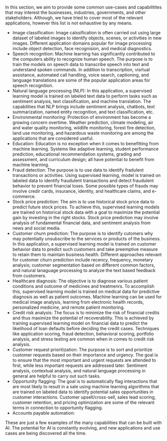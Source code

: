 In this section, we aim to provide some common use-cases and capabilitites that may interest the businesses, industries, governments, and other stakeholders. Although, we have tried to cover most of the relevant applications, however this list is not exhaustive by any means.

- Image classification: Image calssification is often carried out using large dataset of labeled images to identify objects, scenes, or activities in new images. Different application domains popular for image processing include object detection, face recognision, and medical diagnostics.
- Speech recognition: Machine learning has significantly contributed to the computers ability to recognize human speech. The purpose is to train the models on speech data to transcribe speech into text and understand spoken commands. In addition to transcription, visrtual assistance, automated call handling, voice search, captioning, and language translations are some of the popular application areas for speech recognition.
- Natural language processing (NLP): In this application, a supervised learning model is trained on labeled text data to perform tasks such as sentiment analysis, text classification, and machine translation. The capabilities that NLP brings include sentiment analysis, chatbots, text summarization, named entity recognition, and text classification, etc.
- Environmental monitoring: Protection of environment has become a growing concern overtime. Weather prediction, climate modeling, air and water quality monitoring, wildlife monitoring, forest fire detection, land use monitoring, and hazardous waste monitoring are among the applications that are considered useful.
- Education: Education is no exception when it comes to benefitting from machine learning. Systems like adaptive learning, student performance prediction, educational recommendation systems, grading and assessment, and curriculum design; all have potential to benefit from machine learning.
- Fraud detection: The purpose is to use data to identify fradulent transactions or activities. Using supervised learning, model is trained on labeled data to identify fraudulent transactions and detect fraudulent behavior to prevent financial loses. Some possible types of frauds may involve credir cards, insurance, identity, and healthcare claims, and e-commerce.
- Stock price prediction: The aim is to use historical stock price data to predict future stock prices. To achieve this, supervised learning models are trained on historical stock data with a goal to maximize the potential gain by investing in the right stocks. Stock price prediction may involve analysis of fundamental financial data, and sentiment analysis from news and social media.
- Customer churn prediction: The purpose is to identify cutomers why may potentially unsubscribe to the services or products of the business. In this application, a supervised learning model is trained on customer behavior data to predict such customers and take preemptive measure to retain them to maintain business health. Different approaches relevant for customer churn prediction include recency, frequency, monetary analysis; customer segmentation based on different common factors, and natural lanaguage processing to analyze the text based feedback from customers.
- Healthcare diagnosis: The objective is to diagnose various patient conditions and outcome of medicines and treatmenrs. To accomplish this, supervised learning model is trained on medical data for predictive diagnosis as well as patient outcomes. Machine learning can be used for medical image analysis, learning from electronic health records, personalized medicine, and remote patient monitoring.
- Credit risk analysis: The focus is to minimize the risk of financial credits and thus maximize the potential of recoverability. This is achieved by training supervised learning model on financial data to predict the likelihood of loan defaults before deciding the credit cases. Techniques like application scoring, fraud detection, behavioral scoring, portfolio analysis, and stress testing are common when in comes to credit risk analysis.
- Customer request prioritization: The purpose is to sort and prioritize customer requests based on their importance and urgency. The goal is to ensure that the most important and urgent requests are attended to first, while less important requests are addressed later. Sentiment analysis, contextual analysis, and natural language processing in general are helpful to carry out such tasks. 
- Opportunity flagging: The goal is to automatically flag interactions that are most likely to result in a sale using machine learning algorithms that are trained on labeled data to identify potential sales opportunities in customer interactions. Customer upsell/cross-sell, sales lead scoring, customer retention, and pricing optimization are some of the relevant terms in connection to opportunity flagging.
- Accounts payable automation:

These are just a few examples of the many capabilities that can be built with AI. The potential for AI is constantly evolving, and new applications and use cases are being discovered all the time.



